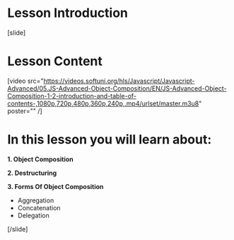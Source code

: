# Lesson Introduction

[slide]
# Lesson Content

[video src="https://videos.softuni.org/hls/Javascript/Javascript-Advanced/05.JS-Advanced-Object-Composition/EN/JS-Advanced-Object-Composition-1-2-introduction-and-table-of-contents-,1080p,720p,480p,360p,240p,.mp4/urlset/master.m3u8" poster="" /]

# In this lesson you will learn about:

**1. Object Composition**

**2. Destructuring**

**3. Forms Of Object Composition**
- Aggregation
- Concatenation
- Delegation

[/slide]